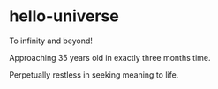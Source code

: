# hello-universe
To infinity and beyond!

Approaching 35 years old in exactly three months time. 

Perpetually restless in seeking meaning to life.
